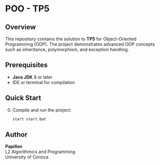 # POO - TP5

## Overview
This repository contains the solution to **TP5** for Object-Oriented Programming (OOP). The project demonstrates advanced OOP concepts such as inheritance, polymorphism, and exception handling.

## Prerequisites
- **Java JDK** 8 or later
- IDE or terminal for compilation

## Quick Start
0. Compile and run the project:
   ```bash
   start start.bat
   ```

## Author
**Papillon**  
L2 Algorithmics and Programming  
University of Corsica
